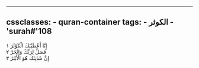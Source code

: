
---
cssclasses:
    - quran-container
tags:
    - الكوثر
    - 'surah#'108
---

إِنَّا أَعْطَيْنَكَ الْكَوْثَرَ  ١<br>
فَصَلِّ لِرَبِّكَ وَانْحَرْ  ٢<br>
إِنَّ شَانِئَكَ هُوَ الْأَبْتَرُ  ٣<br>
